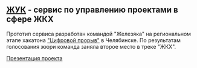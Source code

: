 ## [ЖУК](http://www.leadersofdigital.na4u.ru) - сервис по управлению проектами в сфере ЖКХ

Прототип сервиса разработан командой "Железяка" на региональном этапе хакатона ["Цифровой прорыв"](https://цифровойпрорыв.рф) в Челябинске. По результатам голосования жюри команда заняла второе место в треке "ЖКХ".

[Презентация проекта](https://drive.google.com/open?id=1ZTZXPwo7w71Mp47EBp8XlLhqlmlGnYp_)
